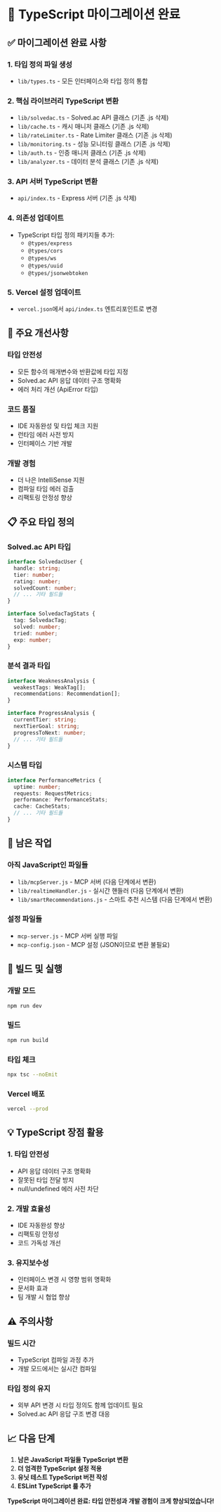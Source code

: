 # 🔄 TypeScript 마이그레이션 완료

## ✅ 마이그레이션 완료 사항

### **1. 타입 정의 파일 생성**
- `lib/types.ts` - 모든 인터페이스와 타입 정의 통합

### **2. 핵심 라이브러리 TypeScript 변환**
- `lib/solvedac.ts` - Solved.ac API 클래스 (기존 .js 삭제)
- `lib/cache.ts` - 캐시 매니저 클래스 (기존 .js 삭제)
- `lib/rateLimiter.ts` - Rate Limiter 클래스 (기존 .js 삭제)
- `lib/monitoring.ts` - 성능 모니터링 클래스 (기존 .js 삭제)
- `lib/auth.ts` - 인증 매니저 클래스 (기존 .js 삭제)
- `lib/analyzer.ts` - 데이터 분석 클래스 (기존 .js 삭제)

### **3. API 서버 TypeScript 변환**
- `api/index.ts` - Express 서버 (기존 .js 삭제)

### **4. 의존성 업데이트**
- TypeScript 타입 정의 패키지들 추가:
  - `@types/express`
  - `@types/cors`
  - `@types/ws`
  - `@types/uuid`
  - `@types/jsonwebtoken`

### **5. Vercel 설정 업데이트**
- `vercel.json`에서 `api/index.ts` 엔트리포인트로 변경

## 🎯 주요 개선사항

### **타입 안전성**
- 모든 함수의 매개변수와 반환값에 타입 지정
- Solved.ac API 응답 데이터 구조 명확화
- 에러 처리 개선 (ApiError 타입)

### **코드 품질**
- IDE 자동완성 및 타입 체크 지원
- 런타임 에러 사전 방지
- 인터페이스 기반 개발

### **개발 경험**
- 더 나은 IntelliSense 지원
- 컴파일 타임 에러 검출
- 리팩토링 안정성 향상

## 📋 주요 타입 정의

### **Solved.ac API 타입**
```typescript
interface SolvedacUser {
  handle: string;
  tier: number;
  rating: number;
  solvedCount: number;
  // ... 기타 필드들
}

interface SolvedacTagStats {
  tag: SolvedacTag;
  solved: number;
  tried: number;
  exp: number;
}
```

### **분석 결과 타입**
```typescript
interface WeaknessAnalysis {
  weakestTags: WeakTag[];
  recommendations: Recommendation[];
}

interface ProgressAnalysis {
  currentTier: string;
  nextTierGoal: string;
  progressToNext: number;
  // ... 기타 필드들
}
```

### **시스템 타입**
```typescript
interface PerformanceMetrics {
  uptime: number;
  requests: RequestMetrics;
  performance: PerformanceStats;
  cache: CacheStats;
  // ... 기타 필드들
}
```

## 🔧 남은 작업

### **아직 JavaScript인 파일들**
- `lib/mcpServer.js` - MCP 서버 (다음 단계에서 변환)
- `lib/realtimeHandler.js` - 실시간 핸들러 (다음 단계에서 변환)
- `lib/smartRecommendations.js` - 스마트 추천 시스템 (다음 단계에서 변환)

### **설정 파일들**
- `mcp-server.js` - MCP 서버 실행 파일
- `mcp-config.json` - MCP 설정 (JSON이므로 변환 불필요)

## 🚀 빌드 및 실행

### **개발 모드**
```bash
npm run dev
```

### **빌드**
```bash
npm run build
```

### **타입 체크**
```bash
npx tsc --noEmit
```

### **Vercel 배포**
```bash
vercel --prod
```

## 💡 TypeScript 장점 활용

### **1. 타입 안전성**
- API 응답 데이터 구조 명확화
- 잘못된 타입 전달 방지
- null/undefined 에러 사전 차단

### **2. 개발 효율성**
- IDE 자동완성 향상
- 리팩토링 안정성
- 코드 가독성 개선

### **3. 유지보수성**
- 인터페이스 변경 시 영향 범위 명확화
- 문서화 효과
- 팀 개발 시 협업 향상

## ⚠️ 주의사항

### **빌드 시간**
- TypeScript 컴파일 과정 추가
- 개발 모드에서는 실시간 컴파일

### **타입 정의 유지**
- 외부 API 변경 시 타입 정의도 함께 업데이트 필요
- Solved.ac API 응답 구조 변경 대응

## 📈 다음 단계

1. **남은 JavaScript 파일들 TypeScript 변환**
2. **더 엄격한 TypeScript 설정 적용**
3. **유닛 테스트 TypeScript 버전 작성**
4. **ESLint TypeScript 룰 추가**

**TypeScript 마이그레이션 완료: 타입 안전성과 개발 경험이 크게 향상되었습니다!**